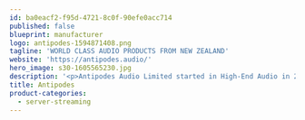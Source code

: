 ```yaml
---
id: ba0eacf2-f95d-4721-8c0f-90efe0acc714
published: false
blueprint: manufacturer
logo: antipodes-1594871408.png
tagline: 'WORLD CLASS AUDIO PRODUCTS FROM NEW ZEALAND'
website: 'https://antipodes.audio/'
hero_image: s30-1605565230.jpg
description: '<p>Antipodes Audio Limited started in High-End Audio in 2004, making audio cables, using our own proprietary gold and silver wire, in pure unbleached cotton insulation, with unique geometries.</p><p>In 2009 we decided to switch our emphasis to music servers, launched our first music servers in 2011, and swiftly won a series of major awards.</p><p>Antipodes started in the eastern suburbs of Auckland, New Zealand, and has been located on the Kapiti Coast of New Zealand since 2016.</p>'
title: Antipodes
product-categories:
  - server-streaming
---
```

